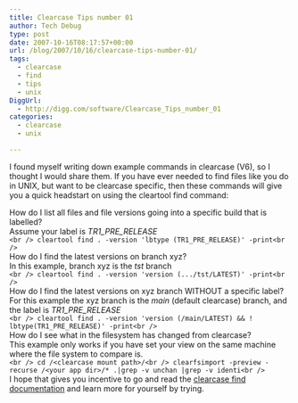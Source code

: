 ```yaml
---
title: Clearcase Tips number 01
author: Tech Debug
type: post
date: 2007-10-16T08:17:57+00:00
url: /blog/2007/10/16/clearcase-tips-number-01/
tags:
  - clearcase
  - find
  - tips
  - unix
DiggUrl:
  - http://digg.com/software/Clearcase_Tips_number_01
categories:
  - clearcase
  - unix

---
```

I found myself writing down example commands in clearcase (V6), so I thought I would share them. If you have ever needed to find files like you do in UNIX, but want to be clearcase specific, then these commands will give you a quick headstart on using the cleartool find command:

How do I list all files and file versions going into a specific build that is labelled?  
Assume your label is _TR1\_PRE\_RELEASE_  
`<br />
	cleartool find . -version 'lbtype (TR1_PRE_RELEASE)' -print<br />
`  
How do I find the latest versions on branch xyz?  
In this example, branch xyz is the _tst_ branch  
`<br />
	cleartool find . -version 'version (.../tst/LATEST)' -print<br />
`  
How do I find the latest versions on xyz branch WITHOUT a specific label?  
For this example the xyz branch is the _main_ (default clearcase) branch, and the label is _TR1\_PRE\_RELEASE_  
`<br />
	cleartool find . -version 'version (/main/LATEST) && ! lbtype(TR1_PRE_RELEASE)' -print<br />
`  
How do I see what in the filesystem has changed from clearcase?  
This example only works if you have set your view on the same machine where the file system to compare is.  
`<br />
	cd /<clearcase mount path>/<br />
	clearfsimport -preview -recurse /<your app dir>/* .|grep -v unchan |grep -v identi<br />
`  
I hope that gives you incentive to go and read the [clearcase find documentation][1] and learn more for yourself by trying.

 [1]: http://publib.boulder.ibm.com/infocenter/cchelp/v7r0m0/index.jsp?topic=/com.ibm.rational.clearcase.cc_ref.doc/topics/ct_find.htm ""